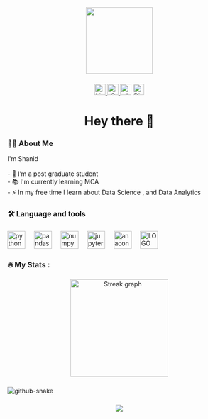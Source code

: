 <div align="center">
  <img  height="150" src="https://i.pinimg.com/736x/c0/88/a2/c088a2b9e28dc0e683409c554bc970b1.jpg"  />
</div>

###


<div align="center">
 <a href="http://www.linkedin.com/in/SH4N1D">
   
  <img src="https://img.shields.io/static/v1?message=LinkedIn&logo=linkedin&label=&color=0077B5&logoColor=white&labelColor=&style=for-the-badge" height="25" alt="LinkedIn logo"/>
</a>
  <a href="mailto:shanidpsha@gmail.com">
  <img src="https://img.shields.io/badge/Gmail-D14836?logo=gmail&logoColor=white&style=for-the-badge" height="25" alt="Gmail"/>
</a>
  <img src="https://img.shields.io/static/v1?message=Whatsapp&logo=whatsapp&label=&color=25D366&logoColor=white&labelColor=&style=for-the-badge" height="25" alt="whatsapp logo"  />
<a href="https://discord.com/users/871299683274870784">
  <img src="https://img.shields.io/badge/Discord-5865F2?logo=discord&logoColor=white&style=for-the-badge" height="25" alt="Discord"/>
</a>
  
</div>

###

<h1 align="center">Hey there 👋</h1>

###

<h3 align="left">👩‍💻  About Me</h3>

<p align="left">I'm Shanid <br><br>- 🔭 I’m a post graduate student <br>- 📚 I'm currently learning MCA<br>- ⚡ In my free time I learn about Data Science , and Data Analytics</p>

###

<h3 align="left">🛠 Language and tools</h3>

###

<div align="left">
  <img src="https://cdn.jsdelivr.net/gh/devicons/devicon/icons/python/python-original.svg" height="40" alt="python logo"  />
  <img width="12" />
  <img src="https://cdn.jsdelivr.net/gh/devicons/devicon/icons/pandas/pandas-original.svg" height="40" alt="pandas logo"  />
  <img width="12" />
  <img src="https://cdn.jsdelivr.net/gh/devicons/devicon/icons/numpy/numpy-original.svg" height="40" alt="numpy logo"  />
  <img width="12" />
  <img src="https://cdn.jsdelivr.net/gh/devicons/devicon/icons/jupyter/jupyter-original.svg" height="40" alt="jupyter logo"  />
  <img width="12" />
  <img src="https://cdn.jsdelivr.net/gh/devicons/devicon/icons/anaconda/anaconda-original.svg" height="40" alt="anaconda logo"  />
   <img width="12" />
  <img src="https://images.sftcdn.net/images/t_app-icon-m/p/574dbe16-1a7b-4787-9aaf-0990bffba958/1398037130/matplotlib-Matplotlib_icon.svg.png" height="40" alt="LOGO"  />
</div>

###

<h3 align="left">🔥   My Stats :</h3>

###

<div align="center">
  <img src="https://streak-stats.demolab.com?user=SH4N1D&locale=en&mode=daily&theme=dark&hide_border=false&border_radius=5&order=3" height="220" alt="Streak graph"  />
</div>

###

<picture>
  <source media="(prefers-color-scheme: dark)" srcset="https://raw.githubusercontent.com/SH4N1D/SH4N1D/output/github-snake-dark.svg" />
  <source media="(prefers-color-scheme: light)" srcset="https://raw.githubusercontent.com/SH4N1D/SH4N1D/output/github-snake.svg" />
  <img alt="github-snake" src="https://raw.githubusercontent.com/tobiasmeyhoefer/tobiasmeyhoefer/output/github-snake.svg" />
</picture>

###

<div align="center">
  <img src="https://profile-counter.glitch.me/SH4N1D/count.svg?"  />
</div>

###
